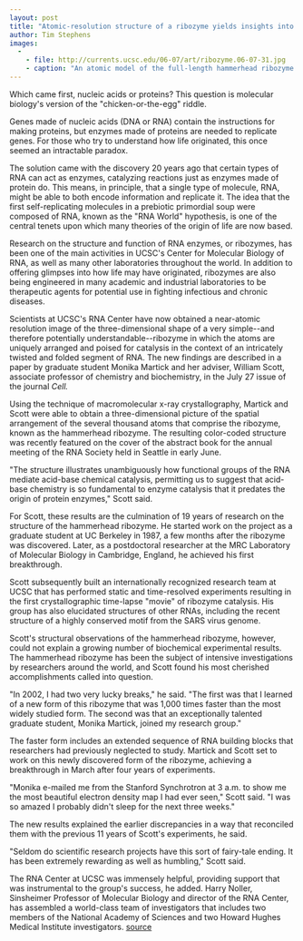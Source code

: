 ```yaml
---
layout: post
title: "Atomic-resolution structure of a ribozyme yields insights into RNA catalysis and the origins of life"
author: Tim Stephens 
images:
  -
    - file: http://currents.ucsc.edu/06-07/art/ribozyme.06-07-31.jpg
    - caption: "An atomic model of the full-length hammerhead ribozyme obtained by UCSC scientists using x-ray crystallography enabled them to describe how the structure catalyzes chemical reactions. Image: M. Martick and W. G. Scott, Cell (July 28, 2006)"
---
```


Which came first, nucleic acids or proteins? This question is molecular biology's version of the "chicken-or-the-egg" riddle.

Genes made of nucleic acids (DNA or RNA) contain the instructions for making proteins, but enzymes made of proteins are needed to replicate genes. For those who try to understand how life originated, this once seemed an intractable paradox.

The solution came with the discovery 20 years ago that certain types of RNA can act as enzymes, catalyzing reactions just as enzymes made of protein do. This means, in principle, that a single type of molecule, RNA, might be able to both encode information and replicate it. The idea that the first self-replicating molecules in a prebiotic primordial soup were composed of RNA, known as the "RNA World" hypothesis, is one of the central tenets upon which many theories of the origin of life are now based.

Research on the structure and function of RNA enzymes, or ribozymes, has been one of the main activities in UCSC's Center for Molecular Biology of RNA, as well as many other laboratories throughout the world. In addition to offering glimpses into how life may have originated, ribozymes are also being engineered in many academic and industrial laboratories to be therapeutic agents for potential use in fighting infectious and chronic diseases.

Scientists at UCSC's RNA Center have now obtained a near-atomic resolution image of the three-dimensional shape of a very simple--and therefore potentially understandable--ribozyme in which the atoms are uniquely arranged and poised for catalysis in the context of an intricately twisted and folded segment of RNA. The new findings are described in a paper by graduate student Monika Martick and her adviser, William Scott, associate professor of chemistry and biochemistry, in the July 27 issue of the journal _Cell._

Using the technique of macromolecular x-ray crystallography, Martick and Scott were able to obtain a three-dimensional picture of the spatial arrangement of the several thousand atoms that comprise the ribozyme, known as the hammerhead ribozyme. The resulting color-coded structure was recently featured on the cover of the abstract book for the annual meeting of the RNA Society held in Seattle in early June.

"The structure illustrates unambiguously how functional groups of the RNA mediate acid-base chemical catalysis, permitting us to suggest that acid-base chemistry is so fundamental to enzyme catalysis that it predates the origin of protein enzymes," Scott said.

For Scott, these results are the culmination of 19 years of research on the structure of the hammerhead ribozyme. He started work on the project as a graduate student at UC Berkeley in 1987, a few months after the ribozyme was discovered. Later, as a postdoctoral researcher at the MRC Laboratory of Molecular Biology in Cambridge, England, he achieved his first breakthrough.

Scott subsequently built an internationally recognized research team at UCSC that has performed static and time-resolved experiments resulting in the first crystallographic time-lapse "movie" of ribozyme catalysis. His group has also elucidated structures of other RNAs, including the recent structure of a highly conserved motif from the SARS virus genome.

Scott's structural observations of the hammerhead ribozyme, however, could not explain a growing number of biochemical experimental results. The hammerhead ribozyme has been the subject of intensive investigations by researchers around the world, and Scott found his most cherished accomplishments called into question.

"In 2002, I had two very lucky breaks," he said. "The first was that I learned of a new form of this ribozyme that was 1,000 times faster than the most widely studied form. The second was that an exceptionally talented graduate student, Monika Martick, joined my research group."

The faster form includes an extended sequence of RNA building blocks that researchers had previously neglected to study. Martick and Scott set to work on this newly discovered form of the ribozyme, achieving a breakthrough in March after four years of experiments.

"Monika e-mailed me from the Stanford Synchrotron at 3 a.m. to show me the most beautiful electron density map I had ever seen," Scott said. "I was so amazed I probably didn't sleep for the next three weeks."

The new results explained the earlier discrepancies in a way that reconciled them with the previous 11 years of Scott's experiments, he said.

"Seldom do scientific research projects have this sort of fairy-tale ending. It has been extremely rewarding as well as humbling," Scott said.

The RNA Center at UCSC was immensely helpful, providing support that was instrumental to the group's success, he added. Harry Noller, Sinsheimer Professor of Molecular Biology and director of the RNA Center, has assembled a world-class team of investigators that includes two members of the National Academy of Sciences and two Howard Hughes Medical Institute investigators.
[source](http://www1.ucsc.edu/currents/06-07/07-31/ribozyme.asp "Permalink to ribozyme")
